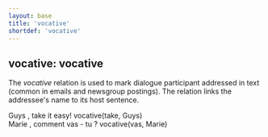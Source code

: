 ```yaml
---
layout: base
title: 'vocative'
shortdef: 'vocative'
---
```


## vocative: vocative

The *vocative* relation is used to mark dialogue participant addressed in text (common in emails and newsgroup postings). The relation links the addressee's name to its host sentence.

<div class="sd-parse">
Guys , take it easy!
vocative(take, Guys)
</div>

<div class="sd-parse">
Marie , comment vas - tu ?
vocative(vas, Marie)
</div>

